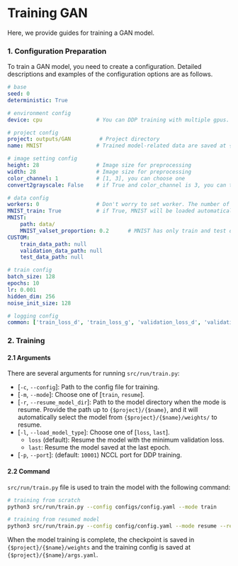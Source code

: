 # Training GAN
Here, we provide guides for training a GAN model.

### 1. Configuration Preparation
To train a GAN model, you need to create a configuration.
Detailed descriptions and examples of the configuration options are as follows.

```yaml
# base
seed: 0
deterministic: True

# environment config
device: cpu                 # You can DDP training with multiple gpus. e.g. gpu: [0], [0,1], [1,2,3], cpu: cpu, mac: mps

# project config
project: outputs/GAN         # Project directory
name: MNIST                 # Trained model-related data are saved at {$project}/{$name} folde

# image setting config
height: 28                  # Image size for preprocessing
width: 28                   # Image size for preprocessing
color_channel: 1            # [1, 3], you can choose one
convert2grayscale: False    # if True and color_channel is 3, you can train color image with grayscaled image

# data config
workers: 0                  # Don't worry to set worker. The number of workers will be set automatically according to the batch size.
MNIST_train: True           # if True, MNIST will be loaded automatically.
MNIST:
    path: data/
    MNIST_valset_proportion: 0.2      # MNIST has only train and test data. Thus, part of the training data is used as a validation set.
CUSTOM:
    train_data_path: null
    validation_data_path: null
    test_data_path: null

# train config
batch_size: 128
epochs: 10
lr: 0.001
hidden_dim: 256
noise_init_size: 128

# logging config
common: ['train_loss_d', 'train_loss_g', 'validation_loss_d', 'validation_loss_g', 'd_x', 'd_g1', 'd_g2']
```


### 2. Training
#### 2.1 Arguments
There are several arguments for running `src/run/train.py`:
* [`-c`, `--config`]: Path to the config file for training.
* [`-m`, `--mode`]: Choose one of [`train`, `resume`].
* [`-r`, `--resume_model_dir`]: Path to the model directory when the mode is resume. Provide the path up to `{$project}/{$name}`, and it will automatically select the model from `{$project}/{$name}/weights/` to resume.
* [`-l`, `--load_model_type`]: Choose one of [`loss`, `last`].
    * `loss` (default): Resume the model with the minimum validation loss.
    * `last`: Resume the model saved at the last epoch.
* [`-p`, `--port`]: (default: `10001`) NCCL port for DDP training.


#### 2.2 Command
`src/run/train.py` file is used to train the model with the following command:
```bash
# training from scratch
python3 src/run/train.py --config configs/config.yaml --mode train

# training from resumed model
python3 src/run/train.py --config config/config.yaml --mode resume --resume_model_dir {$project}/{$name}
```

When the model training is complete, the checkpoint is saved in `{$project}/{$name}/weights` and the training config is saved at `{$project}/{$name}/args.yaml`.
